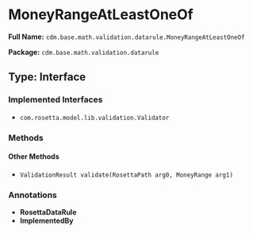 # MoneyRangeAtLeastOneOf

**Full Name:** `cdm.base.math.validation.datarule.MoneyRangeAtLeastOneOf`

**Package:** `cdm.base.math.validation.datarule`

## Type: Interface

### Implemented Interfaces

- `com.rosetta.model.lib.validation.Validator`

### Methods

#### Other Methods

- `ValidationResult validate(RosettaPath arg0, MoneyRange arg1)`

### Annotations

- **RosettaDataRule**
- **ImplementedBy**


